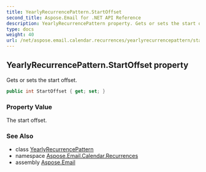 ```yaml
---
title: YearlyRecurrencePattern.StartOffset
second_title: Aspose.Email for .NET API Reference
description: YearlyRecurrencePattern property. Gets or sets the start offset
type: docs
weight: 40
url: /net/aspose.email.calendar.recurrences/yearlyrecurrencepattern/startoffset/
---
```

## YearlyRecurrencePattern.StartOffset property

Gets or sets the start offset.

```csharp
public int StartOffset { get; set; }
```

### Property Value

The start offset.

### See Also

* class [YearlyRecurrencePattern](../)
* namespace [Aspose.Email.Calendar.Recurrences](../../yearlyrecurrencepattern/)
* assembly [Aspose.Email](../../../)


